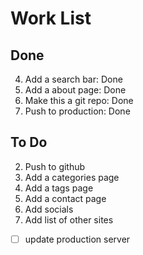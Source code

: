 # Work List

## Done

4. Add a search bar: Done
5. Add a about page: Done
6. Make this a git repo: Done
7. Push to production: Done

## To Do

2. Push to github
3. Add a categories page
4. Add a tags page
5. Add a contact page
6. Add socials
7. Add list of other sites

- [ ] update production server
